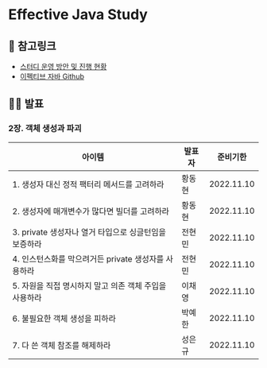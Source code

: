 # Effective Java Study

## 🔗 참고링크
- [스터디 운영 방안 및 진행 현황](https://pyh-dotcom.notion.site/Effective-Java-bbb1b67a5f5f40d695e1be032332c04f)
- [이펙티브 자바 Github](https://github.com/WegraLee/effective-java-3e-source-code)

## 👨‍🏫 발표
### 2장. 객체 생성과 파괴
|아이템|발표자|준비기한|
|------|---|---|
|1. 생성자 대신 정적 팩터리 메서드를 고려하라|황동현|2022.11.10|
|2. 생성자에 매개변수가 많다면 빌더를 고려하라|황동현|2022.11.10|
|3. private 생성자나 열거 타입으로 싱글턴임을 보증하라|전현민|2022.11.10|
|4. 인스턴스화를 막으려거든 private 생성자를 사용하라|전현민|2022.11.10|
|5. 자원을 직접 명시하지 말고 의존 객체 주입을 사용하라|이채영|2022.11.10|
|6. 불필요한 객체 생성을 피하라|박예한|2022.11.10|
|7. 다 쓴 객체 참조를 해제하라|성은규|2022.11.10|
